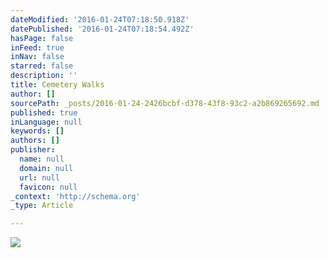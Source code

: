 ```yaml
---
dateModified: '2016-01-24T07:18:50.918Z'
datePublished: '2016-01-24T07:18:54.492Z'
hasPage: false
inFeed: true
inNav: false
starred: false
description: ''
title: Cemetery Walks
author: []
sourcePath: _posts/2016-01-24-2426bcbf-d378-43f8-93c2-a2b869265692.md
published: true
inLanguage: null
keywords: []
authors: []
publisher:
  name: null
  domain: null
  url: null
  favicon: null
_context: 'http://schema.org'
_type: Article

---
```

![](https://the-grid-user-content.s3-us-west-2.amazonaws.com/3d6ef415-9a17-46f5-bb90-846620c7a1ce.jpg)